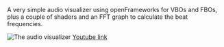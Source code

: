 A very simple audio visualizer using openFrameworks for VBOs and FBOs, plus a couple of shaders and an FFT graph to calculate the beat frequencies.

![The audio visualizer](https://raw.github.com/jahfer/Audio-visualizer/master/screenshot.png)
[Youtube link](http://www.youtube.com/watch?v=LY1XJLa7U-4)